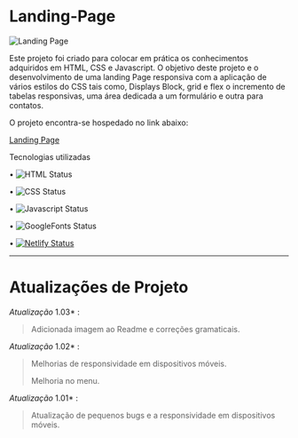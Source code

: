 # Landing-Page

![Landing Page](https://user-images.githubusercontent.com/71226047/179368742-b86caef1-bc23-4156-a295-c57a2eafdf44.jpg)

Este projeto foi criado para colocar em prática os conhecimentos adquiridos em HTML, CSS e Javascript.
  O objetivo deste projeto e o desenvolvimento de uma landing Page responsiva com a aplicação de vários estilos do CSS tais como, Displays Block, grid e flex o incremento de tabelas responsivas, uma área dedicada a um formulário e outra para contatos. 

O projeto encontra-se hospedado no link abaixo:


[Landing Page](https://landingproject102.netlify.app/)

Tecnologias utilizadas 

• 	   ![HTML Status](https://img.shields.io/badge/HTML5-E34F26?style=for-the-badge&logo=html5&logoColor=white)

• 	   ![CSS Status](https://img.shields.io/badge/CSS3-1572B6?style=for-the-badge&logo=css3&logoColor=white)

•      ![Javascript Status](https://img.shields.io/badge/JavaScript-323330?style=for-the-badge&logo=javascript&logoColor=F7DF1E)

•      ![GoogleFonts Status](https://img.shields.io/badge/Google-Fonts-green)

•	     [![Netlify Status](https://api.netlify.com/api/v1/badges/4fcccf50-a6d6-452b-839e-6852f4824112/deploy-status)](https://app.netlify.com/sites/clocktimer101/deploys)


______________________________________________________________________________________________________________________________________________________________
# Atualizações de Projeto 

 *Atualização* 1.03* :
> Adicionada imagem ao Readme e correções gramaticais.


*Atualização* 1.02* :
> Melhorias de responsividade em dispositivos móveis. 
> 
> Melhoria no menu.


*Atualização* 1.01* :
> Atualização de pequenos bugs e a responsividade em dispositivos móveis.

